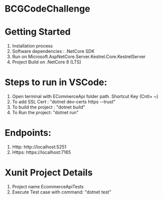 # BCGCodeChallenge
# Getting Started

1.	Installation process
2.	Software dependencies : .NetCore SDK
3.  Run on Microsoft.AspNetCore.Server.Kestrel.Core.KestrelServer
4. Project Build on .NetCore 8 (LTS)

# Steps to run in VSCode:
1. Open terminal with ECommerceApi folder path. Shortcut Key (Cntl+ ~)
2. To add SSL Cert : "dotnet dev-certs https --trust"
3. To build the project : "dotnet build"
4. To Run the project: "dotnet run"

# Endpoints:
1. Http: http://localhost:5251
2. Https: https://localhost:7165

# Xunit Project Details
1. Project name EcommerceApiTests
2. Execute Test case with command: "dotnet test"

